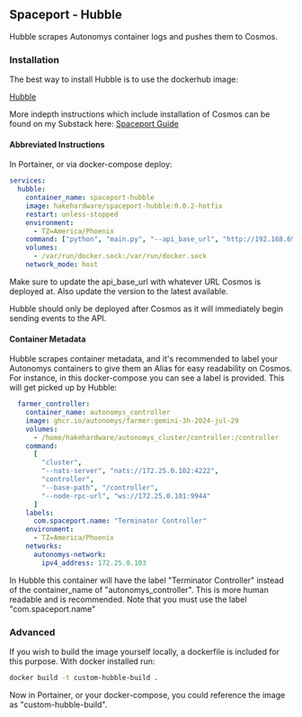 ## Spaceport - Hubble
Hubble scrapes Autonomys container logs and pushes them to Cosmos.

### Installation
The best way to install Hubble is to use the dockerhub image:

[Hubble](https://hub.docker.com/r/hakehardware/spaceport-hubble)

More indepth instructions which include installation of Cosmos can be found on my Substack here:
[Spaceport Guide](https://hakedev.substack.com/p/spaceport-guide)


#### Abbreviated Instructions
In Portainer, or via docker-compose deploy:
```yml
services:
  hubble:
    container_name: spaceport-hubble
    image: hakehardware/spaceport-hubble:0.0.2-hotfix
    restart: unless-stopped
    environment:
      - TZ=America/Phoenix
    command: ["python", "main.py", "--api_base_url", "http://192.168.69.12:9955"]
    volumes:
      - /var/run/docker.sock:/var/run/docker.sock
    network_mode: host
```

Make sure to update the api_base_url with whatever URL Cosmos is deployed at. Also update the version to the latest available.

Hubble should only be deployed after Cosmos as it will immediately begin sending events to the API.

#### Container Metadata
Hubble scrapes container metadata, and it's recommended to label your Autonomys containers to give them an Alias for easy readability on Cosmos. For instance, in this docker-compose you can see a label is provided. This will get picked up by Hubble:

```yml
  farmer_controller:
    container_name: autonomys_controller
    image: ghcr.io/autonomys/farmer:gemini-3h-2024-jul-29
    volumes:
      - /home/hakehardware/autonomys_cluster/controller:/controller
    command:
      [
        "cluster",
        "--nats-server", "nats://172.25.0.102:4222",
        "controller",
        "--base-path", "/controller",
        "--node-rpc-url", "ws://172.25.0.101:9944"
      ]
    labels:
      com.spaceport.name: "Terminator Controller"
    environment:
      - TZ=America/Phoenix
    networks:
      autonomys-network:
        ipv4_address: 172.25.0.103
```

In Hubble this container will have the label "Terminator Controller" instead of the container_name of "autonomys_controller". This is more human readable and is recommended. Note that you must use the label "com.spaceport.name"

### Advanced
If you wish to build the image yourself locally, a dockerfile is included for this purpose.  With docker installed run:

```bash
docker build -t custom-hubble-build .
```

Now in Portainer, or your docker-compose, you could reference the image as "custom-hubble-build". 